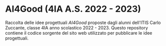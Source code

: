 # AI4Good (4IA A.S. 2022 - 2023)
Raccolta delle idee progettuali *AI4Good* proposte dagli alunni dell'ITIS Carlo
Zuccante, classe 4IA anno scolastico 2022 - 2023. Questo repository contiene il
codice sorgente del sito web utilizzato per pubblicare le idee progettuali.
